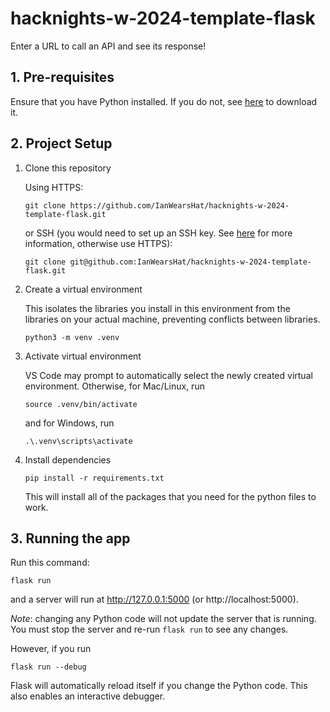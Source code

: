 # hacknights-w-2024-template-flask
Enter a URL to call an API and see its response!

## 1. Pre-requisites

Ensure that you have Python installed. If you do not, see [here](https://www.python.org/downloads/) to download it.

## 2. Project Setup

1. Clone this repository

    Using HTTPS:
    ```shell
    git clone https://github.com/IanWearsHat/hacknights-w-2024-template-flask.git
    ```

    or SSH (you would need to set up an SSH key. See [here](https://docs.github.com/en/authentication/connecting-to-github-with-ssh/adding-a-new-ssh-key-to-your-github-account) for more information, otherwise use HTTPS):
    ```shell
    git clone git@github.com:IanWearsHat/hacknights-w-2024-template-flask.git
    ```

2. Create a virtual environment

    This isolates the libraries you install in this environment from the libraries on your actual machine, preventing conflicts between libraries.

    ```shell
    python3 -m venv .venv
    ```

3. Activate virtual environment

   VS Code may prompt to automatically select the newly created virtual environment.
   Otherwise, for Mac/Linux, run

   ```shell
   source .venv/bin/activate
   ```
   and for Windows, run

   ```shell
   .\.venv\scripts\activate
   ```

4. Install dependencies
   ```shell
   pip install -r requirements.txt
   ```

   This will install all of the packages that you need for the python files to work.

## 3. Running the app

Run this command:
```shell
flask run
```

and a server will run at http://127.0.0.1:5000 (or http://localhost:5000).

*Note*: changing any Python code will not update the server that is running. You must stop the server and re-run ```flask run``` to see any changes.

However, if you run
```shell
flask run --debug
```
Flask will automatically reload itself if you change the Python code. This also enables an interactive debugger.
